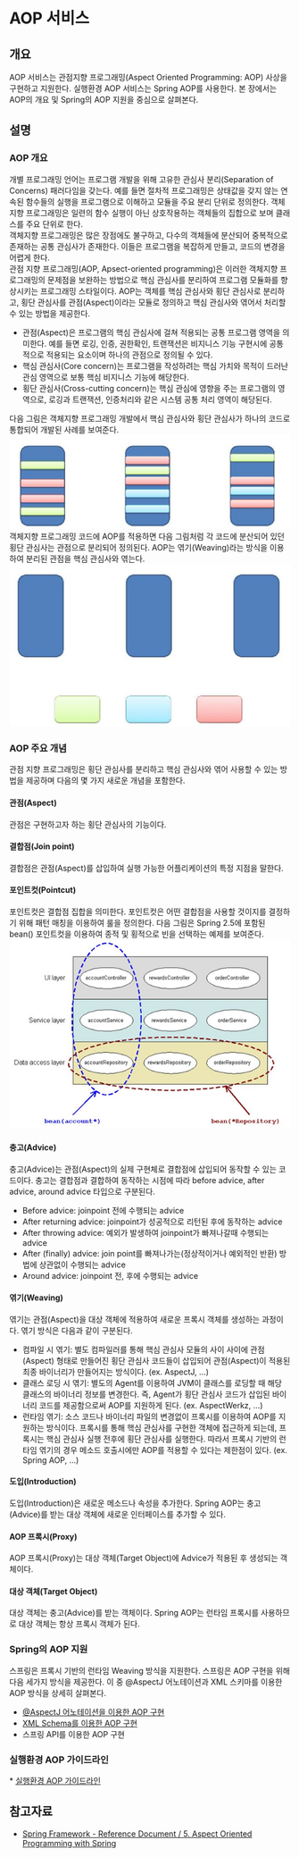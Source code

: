 # AOP 서비스

## 개요

 AOP 서비스는 관점지향 프로그래밍(Aspect Oriented Programming: AOP) 사상을 구현하고 지원한다. 실행환경 AOP 서비스는 Spring AOP를 사용한다. 본 장에서는 AOP의 개요 및 Spring의 AOP 지원을 중심으로 살펴본다.

## 설명

### AOP 개요

 개별 프로그래밍 언어는 프로그램 개발을 위해 고유한 관심사 분리(Separation of Concerns) 패러다임을 갖는다. 예를 들면 절차적 프로그래밍은 상태값을 갖지 않는 연속된 함수들의 실행을 프로그램으로 이해하고 모듈을 주요 분리 단위로 정의한다. 객체지향 프로그래밍은 일련의 함수 실행이 아닌 상호작용하는 객체들의 집합으로 보며 클래스를 주요 단위로 한다.  
객체지향 프로그래밍은 많은 장점에도 불구하고, 다수의 객체들에 분산되어 중복적으로 존재하는 공통 관심사가 존재한다. 이들은 프로그램을 복잡하게 만들고, 코드의 변경을 어렵게 한다.  
관점 지향 프로그래밍(AOP, Apsect-oriented programming)은 이러한 객체지향 프로그래밍의 문제점을 보완하는 방법으로 핵심 관심사를 분리하여 프로그램 모듈화를 향상시키는 프로그래밍 스타일이다. AOP는 객체를 핵심 관심사와 횡단 관심사로 분리하고, 횡단 관심사를 관점(Aspect)이라는 모듈로 정의하고 핵심 관심사와 엮어서 처리할 수 있는 방법을 제공한다.

- 관점(Aspect)은 프로그램의 핵심 관심사에 걸쳐 적용되는 공통 프로그램 영역을 의미한다. 예를 들면 로깅, 인증, 권한확인, 트랜잭션은 비지니스 기능 구현시에 공통적으로 적용되는 요소이며 하나의 관점으로 정의될 수 있다.
- 핵심 관심사(Core concern)는 프로그램을 작성하려는 핵심 가치와 목적이 드러난 관심 영역으로 보통 핵심 비지니스 기능에 해당한다.
- 횡단 관심사(Cross-cutting concern)는 핵심 관심에 영향을 주는 프로그램의 영역으로, 로깅과 트랜잭션, 인증처리와 같은 시스템 공통 처리 영역이 해당된다.

 다음 그림은 객체지향 프로그래밍 개발에서 핵심 관심사와 횡단 관심사가 하나의 코드로 통합되어 개발된 사례를 보여준다.  
![image](./images/egovframework:rte:fdl:aop_001.jpg)  
객체지향 프로그래밍 코드에 AOP를 적용하면 다음 그림처럼 각 코드에 분산되어 있던 횡단 관심사는 관점으로 분리되어 정의된다. AOP는 엮기(Weaving)라는 방식을 이용하여 분리된 관점을 핵심 관심사와 엮는다.  
![image](./images/egovframework:rte:fdl:aop_002.jpg)

### AOP 주요 개념

 관점 지향 프로그래밍은 횡단 관심사를 분리하고 핵심 관심사와 엮어 사용할 수 있는 방법을 제공하며 다음의 몇 가지 새로운 개념을 포함한다.

#### 관점(Aspect)

 관점은 구현하고자 하는 횡단 관심사의 기능이다.

#### 결합점(Join point)

 결합점은 관점(Aspect)를 삽입하여 실행 가능한 어플리케이션의 특정 지점을 말한다.

#### 포인트컷(Pointcut)

 포인트컷은 결합점 집합을 의미한다. 포인트컷은 어떤 결합점을 사용할 것이지를 결정하기 위해 패턴 매칭을 이용하여 룰을 정의한다. 다음 그림은 Spring 2.5에 포함된 bean() 포인트컷을 이용하여 종적 및 횡적으로 빈을 선택하는 예제를 보여준다.  
![image](./images/egovframework:rte:fdl:aop_003.jpg)  

#### 충고(Advice)

 충고(Advice)는 관점(Aspect)의 실제 구현체로 결합점에 삽입되어 동작할 수 있는 코드이다. 충고는 결합점과 결합하여 동작하는 시점에 따라 before advice, after advice, around advice 타입으로 구분된다.

- Before advice: joinpoint 전에 수행되는 advice
- After returning advice: joinpoint가 성공적으로 리턴된 후에 동작하는 advice
- After throwing advice: 예외가 발생하여 joinpoint가 빠져나갈때 수행되는 advice
- After (finally) advice: join point를 빠져나가는(정상적이거나 예외적인 반환) 방법에 상관없이 수행되는 advice
- Around advice: joinpoint 전, 후에 수행되는 advice

#### 엮기(Weaving)

 엮기는 관점(Aspect)을 대상 객체에 적용하여 새로운 프록시 객체를 생성하는 과정이다. 엮기 방식은 다음과 같이 구분된다.

- 컴파일 시 엮기: 별도 컴파일러를 통해 핵심 관심사 모듈의 사이 사이에 관점(Aspect) 형태로 만들어진 횡단 관심사 코드들이 삽입되어 관점(Aspect)이 적용된 최종 바이너리가 만들어지는 방식이다. (ex. AspectJ, …)
- 클래스 로딩 시 엮기: 별도의 Agent를 이용하여 JVM이 클래스를 로딩할 때 해당 클래스의 바이너리 정보를 변경한다. 즉, Agent가 횡단 관심사 코드가 삽입된 바이너리 코드를 제공함으로써 AOP를 지원하게 된다. (ex. AspectWerkz, …)
- 런타임 엮기: 소스 코드나 바이너리 파일의 변경없이 프록시를 이용하여 AOP를 지원하는 방식이다. 프록시를 통해 핵심 관심사를 구현한 객체에 접근하게 되는데, 프록시는 핵심 관심사 실행 전후에 횡단 관심사를 실행한다. 따라서 프록시 기반의 런타임 엮기의 경우 메소드 호출시에만 AOP를 적용할 수 있다는 제한점이 있다. (ex. Spring AOP, …)

#### 도입(Introduction)

 도입(Introduction)은 새로운 메소드나 속성을 추가한다. Spring AOP는 충고(Advice)를 받는 대상 객체에 새로운 인터페이스를 추가할 수 있다.

#### AOP 프록시(Proxy)

 AOP 프록시(Proxy)는 대상 객체(Target Object)에 Advice가 적용된 후 생성되는 객체이다.

#### 대상 객체(Target Object)

 대상 객체는 충고(Advice)를 받는 객체이다. Spring AOP는 런타임 프록시를 사용하므로 대상 객체는 항상 프록시 객체가 된다.

### Spring의 AOP 지원

 스프링은 프록시 기반의 런타임 Weaving 방식을 지원한다. 스프링은 AOP 구현을 위해 다음 세가지 방식을 제공한다. 이 중 @AspectJ 어노테이션과 XML 스키마를 이용한 AOP 방식을 상세히 살펴본다.

- [@AspectJ 어노테이션을 이용한 AOP 구현](https://www.egovframe.go.kr//wiki/doku.php?id=egovframework:rte4.2:fdl:aop:aspectj)
- [XML Schema를 이용한 AOP 구현](https://www.egovframe.go.kr//wiki/doku.php?id=egovframework:rte4.2:fdl:aop:xmlschema)
- 스프링 API를 이용한 AOP 구현

### 실행환경 AOP 가이드라인

 \* [실행환경 AOP 가이드라인](https://www.egovframe.go.kr//wiki/doku.php?id=egovframework:rte4.2:fdl:aop:egovrteaopguide)

## 참고자료

- [Spring Framework - Reference Document / 5. Aspect Oriented Programming with Spring](https://docs.spring.io/spring-framework/docs/5.3.27/reference/html/core.html#aop)
